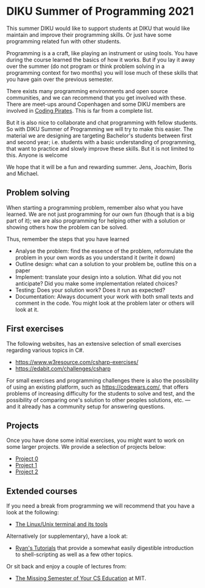 # DIKU Summer of Programming 2021

This summer DIKU would like to support students at DIKU that would like maintain and improve their programming skills. Or just have some programming related fun with other students.

Programming is a a craft, like playing an instrument or using tools. You have during the course learned the basics of how it works. But if you lay it away over the summer (do not program or think problem solving in a programming context for two months) you will lose much of these skills that you have gain over the previous semester.

There exists many programming environments and open source communities, and we can recommend that you get involved with these. There are meet-ups around Copenhagen and some DIKU members are involved in [Coding Pirates](https://codingpirates.dk/). This is far from a complete list.

But it is also nice to collaborate and chat programming with fellow students. So with DIKU Summer of Programming we will try to make this easier. The material we are designing are targeting Bachelor's students between first and second year; i.e. students with a basic understanding of programming, that want to practice and slowly improve these skills.
But it is not limited to this. Anyone is welcome

We hope that it will be a fun and rewarding summer.
Jens, Joachim, Boris and Michael.

## Problem solving
When starting a programming problem, remember also what you have learned. We are not just programming for our own fun (though that is a big part of it); we are also programming for helping other with a solution or showing others how the problem can be solved.

Thus, remember the steps that you have learned
  * Analyse the problem: find the essence of the problem, reformulate the problem in your own words as you understand it (write it down)
  * Outline design: what can a solution to your problem be, outline this on a paper
  * Implement: translate your design into a solution. What did you not anticipate? Did you make some implementation related choices?
  * Testing: Does your solution work? Does it run as expected?
  * Documentation: Always document your work with both small texts and comment in the code. You might look at the problem later or others will look at it.


## First exercises

The following websites, has an extensive selection of small exercises regarding various topics in C#.

* https://www.w3resource.com/csharp-exercises/
* https://edabit.com/challenges/csharp

For small exercises and programming challenges there is also the possibility of using an existing platform, such as https://codewars.com/, that offers problems of increasing difficulty for the students to solve and test, and the possibility of comparing one's solution to other peoples solutions, etc. —  and it already has a community setup for answering questions.

## Projects

Once you have done some initial exercises, you might want to work on some larger projects. We provide a selection of projects below:

* [Project 0](projects/project0.pdf)
* [Project 1](projects/project1)
* [Project 2](projects/project2.pdf)

## Extended courses

If you need a break from programming we will recommend that you have a look at the following:

  * [The Linux/Unix terminal and its tools](terminal.md)

Alternatively (or supplementary), have a look at:

  * [Ryan's Tutorials](https://ryanstutorials.net/bash-scripting-tutorial/) that provide a somewhat easily digestible introduction to shell-scripting as well as a few other topics.

Or sit back and enjoy a couple of lectures from:

  * [The Missing Semester of Your CS Education](https://missing.csail.mit.edu/) at MIT.
